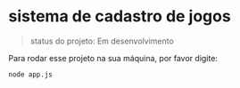 # sistema de cadastro de jogos #

> status do projeto: Em desenvolvimento

Para rodar esse projeto na sua máquina, por favor digite:

``` 
node app.js
```
